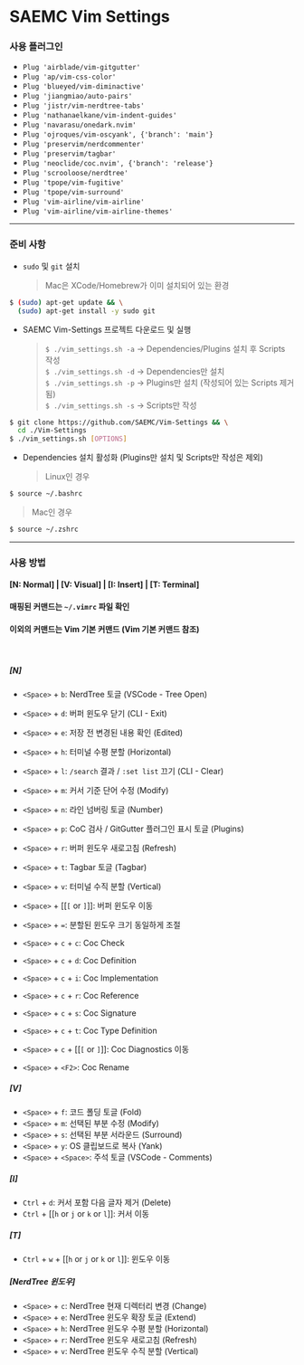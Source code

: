 # SAEMC Vim Settings

### 사용 플러그인

- `Plug 'airblade/vim-gitgutter'`
- `Plug 'ap/vim-css-color'`
- `Plug 'blueyed/vim-diminactive'`
- `Plug 'jiangmiao/auto-pairs'`
- `Plug 'jistr/vim-nerdtree-tabs'`
- `Plug 'nathanaelkane/vim-indent-guides'`
- `Plug 'navarasu/onedark.nvim'`
- `Plug 'ojroques/vim-oscyank', {'branch': 'main'}`
- `Plug 'preservim/nerdcommenter'`
- `Plug 'preservim/tagbar'`
- `Plug 'neoclide/coc.nvim', {'branch': 'release'}`
- `Plug 'scrooloose/nerdtree'`
- `Plug 'tpope/vim-fugitive'`
- `Plug 'tpope/vim-surround'`
- `Plug 'vim-airline/vim-airline'`
- `Plug 'vim-airline/vim-airline-themes'`

---

### 준비 사항

- `sudo` 및 `git` 설치
  > Mac은 XCode/Homebrew가 이미 설치되어 있는 환경

```bash
$ (sudo) apt-get update && \
  (sudo) apt-get install -y sudo git
```

- SAEMC Vim-Settings 프로젝트 다운로드 및 실행
  > `$ ./vim_settings.sh -a` -> Dependencies/Plugins 설치 후 Scripts 작성  
  > `$ ./vim_settings.sh -d` -> Dependencies만 설치  
  > `$ ./vim_settings.sh -p` -> Plugins만 설치 (작성되어 있는 Scripts 제거됨)  
  > `$ ./vim_settings.sh -s` -> Scripts만 작성

```bash
$ git clone https://github.com/SAEMC/Vim-Settings && \
  cd ./Vim-Settings
$ ./vim_settings.sh [OPTIONS]
```

- Dependencies 설치 활성화 (Plugins만 설치 및 Scripts만 작성은 제외)
  > Linux인 경우

```bash
$ source ~/.bashrc
```

> Mac인 경우

```bash
$ source ~/.zshrc
```

---

### 사용 방법

#### [N: Normal] | [V: Visual] | [I: Insert] | [T: Terminal]

#### 매핑된 커맨드는 `~/.vimrc` 파일 확인

#### 이외의 커맨드는 Vim 기본 커맨드 (Vim 기본 커맨드 참조)

<br/>

##### [N]

- `<Space>` + `b`: NerdTree 토글 (VSCode - Tree Open)
- `<Space>` + `d`: 버퍼 윈도우 닫기 (CLI - Exit)
- `<Space>` + `e`: 저장 전 변경된 내용 확인 (Edited)
- `<Space>` + `h`: 터미널 수평 분할 (Horizontal)
- `<Space>` + `l`: `/search` 결과 / `:set list` 끄기 (CLI - Clear)
- `<Space>` + `m`: 커서 기준 단어 수정 (Modify)
- `<Space>` + `n`: 라인 넘버링 토글 (Number)
- `<Space>` + `p`: CoC 검사 / GitGutter 플러그인 표시 토글 (Plugins)
- `<Space>` + `r`: 버퍼 윈도우 새로고침 (Refresh)
- `<Space>` + `t`: Tagbar 토글 (Tagbar)
- `<Space>` + `v`: 터미널 수직 분할 (Vertical)
- `<Space>` + [[`[` or `]`]]: 버퍼 윈도우 이동
- `<Space>` + `=`: 분할된 윈도우 크기 동일하게 조절

- `<Space>` + `c` + `c`: Coc Check
- `<Space>` + `c` + `d`: Coc Definition
- `<Space>` + `c` + `i`: Coc Implementation
- `<Space>` + `c` + `r`: Coc Reference
- `<Space>` + `c` + `s`: Coc Signature
- `<Space>` + `c` + `t`: Coc Type Definition
- `<Space>` + `c` + [[`[` or `]`]]: Coc Diagnostics 이동
- `<Space>` + `<F2>`: Coc Rename

##### [V]

- `<Space>` + `f`: 코드 폴딩 토글 (Fold)
- `<Space>` + `m`: 선택된 부분 수정 (Modify)
- `<Space>` + `s`: 선택된 부분 서라운드 (Surround)
- `<Space>` + `y`: OS 클립보드로 복사 (Yank)
- `<Space>` + `<Space>`: 주석 토글 (VSCode - Comments)

##### [I]

- `Ctrl` + `d`: 커서 포함 다음 글자 제거 (Delete)
- `Ctrl` + [[`h` or `j` or `k` or `l`]]: 커서 이동

##### [T]

- `Ctrl` + `w` + [[`h` or `j` or `k` or `l`]]: 윈도우 이동

##### [NerdTree 윈도우]

- `<Space>` + `c`: NerdTree 현재 디렉터리 변경 (Change)
- `<Space>` + `e`: NerdTree 윈도우 확장 토글 (Extend)
- `<Space>` + `h`: NerdTree 윈도우 수평 분할 (Horizontal)
- `<Space>` + `r`: NerdTree 윈도우 새로고침 (Refresh)
- `<Space>` + `v`: NerdTree 윈도우 수직 분할 (Vertical)
